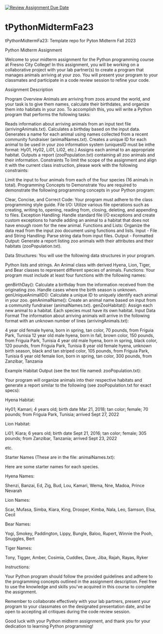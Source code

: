 [![Review Assignment Due Date](https://classroom.github.com/assets/deadline-readme-button-24ddc0f5d75046c5622901739e7c5dd533143b0c8e959d652212380cedb1ea36.svg)](https://classroom.github.com/a/wLWrGMkY)
# tPythonMidtermFa23
tPythonMidtermFa23: Template repo for Pyton Midterm Fall 2023


Python Midterm Assignment

Welcome to your midterm assignment for the Python programming course at Fresno City College! In this assignment, you will be working on a collaborative project with your lab partner(s) to create a program that manages animals arriving at your zoo. You will present your program to your classmates and participate in a code review session to refine your code.

Assignment Description

Program Overview
Animals are arriving from zoos around the world, and your task is to give them names, calculate their birthdates, and organize them into habitats in your zoo. To accomplish this, you will write a Python program that performs the following tasks:

Reads information about arriving animals from an input text file (arrivingAnimals.txt).
Calculates a birthday based on the input data.
Generates a name for each animal using names collected from a recent community fundraiser (animalNames.txt).
Creates a unique ID for each animal to be used in your zoo information system (uniquesID must be inthe format: Hy01, Hy02, Li01, Li02, etc.)
Assigns each animal to an appropriate habitat.
Outputs a report (zooPopulation.txt) containing all zoo animals and their information.
Constraints
To limit the scope of the assignment and align it with the current class instruction, please work with the following constraints:

Limit the input to four animals from each of the four species (16 animals in total).
Programming Concepts to Demonstrate
You are required to demonstrate the following programming concepts in your Python program:

Clear, Concise, and Correct Code: Your program must adhere to the class programming style guide.
File I/O: Utilize various file operations such as creating, writing to, opening, reading from, closing, deleting, and appending to files.
Exception Handling: Handle standard file I/O exceptions and create custom exceptions to handle adding an animal to a habitat that does not have enough room for the new animal.
Functions and Lists: Organize the data read from the input zoo document using functions and lists.
Input - File and String Handling: Parse string data from input files.
Output - Formatted Output: Generate a report listing zoo animals with their attributes and their habitats (zooPopulation.txt).

Data Structures:
You will use the following data structures in your program.

Python lists and strings.
An Animal class with derived Hyena, Lion, Tiger, and Bear classes to represent different species of animals.
Functions:
Your program must include at least four functions with the following names:

genBirthDay(): Calculate a birthday from the information received from the originating zoo. Handle cases where the birth season is unknown.
genUniqueAnimalID(): Calculate a unique ID to uniquely identify each animal in your zoo.
genAnimalName(): Create an animal name based on input from a community fundraiser (animalNames.txt).
genZooHabitat(): Assign each new animal to a habitat. Each species must have its own habitat.
Input Data Format
The information about arriving animals will arrive in the following format with an unknown number of lines (arrivingAnimals.txt):

4 year old female hyena, born in spring, tan color, 70 pounds, from Friguia Park, Tunisia
12 year old male hyena, born in fall, brown color, 150 pounds, from Friguia Park, Tunisia
4 year old male hyena, born in spring, black color, 120 pounds, from Friguia Park, Tunisia
8 year old female hyena, unknown birth season, black and tan striped color, 105 pounds, from Friguia Park, Tunisia
6 year old female lion, born in spring, tan color, 300 pounds, from Zanzibar, Tanzania

Example Habitat Output (see the text file named: zooPopulation.txt):

Your program will organize animals into their respective habitats and generate a report similar to the following (see zooPopulation.txt for exact specs):

Hyena Habitat:

Hy01; Kamari; 4 years old; birth date Mar 21, 2018; tan color; female; 70 pounds; from Friguia Park, Tunisia; arrived Sept 27, 2022

Lion Habitat:

Li01; Kiara; 6 years old; birth date Sept 21, 2016; tan color; female; 305 pounds; from Zanzibar, Tanzania; arrived Sept 23, 2022

etc. 

Starter Names (These are in the file: animalNames.txt): 

Here are some starter names for each species. 

Hyena Names:

Shenzi, Banzai, Ed, Zig, Bud, Lou, Kamari, Wema, Nne, Madoa, Prince Nevarah

Lion Names:

Scar, Mufasa, Simba, Kiara, King, Drooper, Kimba, Nala, Leo, Samson, Elsa, Cecil

Bear Names:

Yogi, Smokey, Paddington, Lippy, Bungle, Baloo, Rupert, Winnie the Pooh, Snuggles, Bert

Tiger Names:

Tony, Tigger, Amber, Cosimia, Cuddles, Dave, Jiba, Rajah, Rayas, Ryker

Instructions:

Your Python program should follow the provided guidelines and adhere to the programming concepts outlined in the assignment description. Feel free to use the knowledge and skills you've acquired in this course to complete the assignment.

Remember to collaborate effectively with your lab partners, present your program to your classmates on the designated presentation date, and be open to accepting all critiques during the code review session.

Good luck with your Python midterm assignment, and thank you for your dedication to learning Python programming!
